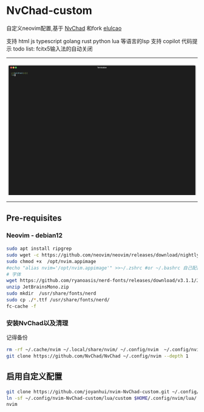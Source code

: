 # NvChad-custom
自定义neovim配置,基于 [NvChad](https://github.com/NvChad/NvChad) 和fork  [elulcao](https://github.com/elulcao/NvChad-custom)

支持 html  js typescript golang rust python lua 等语言的lsp
支持 copilot  代码提示
todo list: fcitx5输入法的自动关闭

---

<p align="center">
<img 
  src="assets/demo.gif" alt="demo - main.go" />
</p>

---

## Pre-requisites

### Neovim - debian12 
```bash
sudo apt install ripgrep
sudo wget -c https://github.com/neovim/neovim/releases/download/nightly/nvim.appimage -O /opt/nvim.appimage
sudo chmod +x  /opt/nvim.appimage
#echo "alias nvim='/opt/nvim.appimage'" >>~/.zshrc #or ~/.bashrc 自己配置一下
# 字体 
wget https://github.com/ryanoasis/nerd-fonts/releases/download/v3.1.1/JetBrainsMono.zip
unzip JetBrainsMono.zip
sudo mkdir  /usr/share/fonts/nerd 
sudo cp ./*.ttf /usr/share/fonts/nerd/
fc-cache -f
```

### 安装NvChad以及清理
记得备份
```bash
rm -rf ~/.cache/nvim ~/.local/share/nvim/ ~/.config/nvim  ~/.config/nvim-NvChad-custom
git clone https://github.com/NvChad/NvChad ~/.config/nvim --depth 1

```
## 启用自定义配置

```bash
git clone https://github.com/joyanhui/nvim-NvChad-custom.git ~/.config/nvim-NvChad-custom  --depth 1
ln -sf ~/.config/nvim-NvChad-custom/lua/custom $HOME/.config/nvim/lua/
nvim
```
